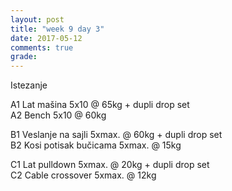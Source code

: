 ```yaml
---
layout: post
title: "week 9 day 3"
date: 2017-05-12
comments: true
grade:
---
```


Istezanje

A1 Lat mašina 5x10 @ 65kg + dupli drop set    
A2 Bench 5x10 @ 60kg    

B1 Veslanje na sajli 5xmax. @ 60kg + dupli drop set   
B2 Kosi potisak bučicama 5xmax. @ 15kg       

C1 Lat pulldown 5xmax. @ 20kg + dupli drop set            
C2 Cable crossover 5xmax. @ 12kg    
